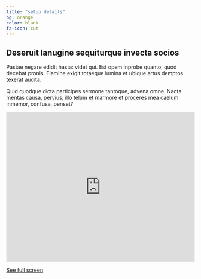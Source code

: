 ```yaml
---
title: "setup details"
bg: orange
color: black
fa-icon: cut
---
```


## Deseruit lanugine sequiturque invecta socios

Pastae negare edidit hasta: videt qui. Est opem inprobe quanto, quod decebat
pronis. Flamine exigit totaeque lumina et ubique artus demptos texerat audita.

Quid quodque dicta participes sermone tantoque, advena omne. Nacta mentas causa,
pervius; illo telum et marmore et proceres mea caelum inmemor, confusa, penset?

<div class="icontain">
<iframe width="100%" height="400px" frameBorder="0" src="http://umap.openstreetmap.fr/en/map/map_210195?scaleControl=false&miniMap=false&scrollWheelZoom=false&zoomControl=true&allowEdit=false&moreControl=true&searchControl=null&tilelayersControl=null&embedControl=null&datalayersControl=true&onLoadPanel=undefined&captionBar=false"></iframe><p><a href="http://umap.openstreetmap.fr/en/map/map_210195">See full screen</a></p>
</div>
